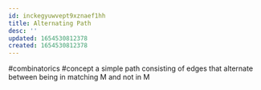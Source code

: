 ```yaml
---
id: inckegyuwvept9xznaef1hh
title: Alternating Path
desc: ''
updated: 1654530812378
created: 1654530812378
---
```

#combinatorics #concept
a simple path consisting of edges that alternate between being in matching M and not in M
